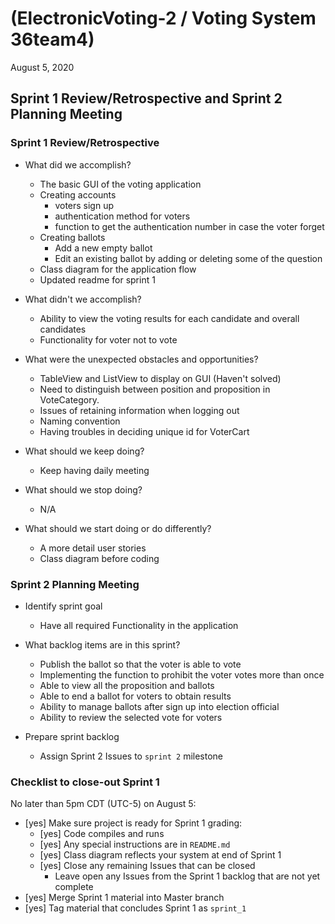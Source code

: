#   (ElectronicVoting-2 / Voting System 36team4)

August 5, 2020

## Sprint 1 Review/Retrospective and Sprint 2 Planning Meeting

### Sprint 1 Review/Retrospective

-   What did we accomplish?
    - The basic GUI of the voting application
    - Creating accounts
      - voters sign up
      - authentication method for voters
      - function to get the authentication number in case the voter forget
    - Creating ballots
      - Add a new empty ballot
      - Edit an existing ballot by adding or deleting some of the question
    - Class diagram for the application flow
    - Updated readme for sprint 1

-   What didn't we accomplish?
    - Ability to view the voting results for each candidate and overall candidates
    - Functionality for voter not to vote

-   What were the unexpected obstacles and opportunities?
    - TableView and ListView to display on GUI (Haven't solved)
    - Need to distinguish between position and proposition in VoteCategory.
    - Issues of retaining information when logging out
    - Naming convention
    - Having troubles in deciding unique id for VoterCart

-   What should we keep doing?
    - Keep having daily meeting

-   What should we stop doing?
    - N/A

-   What should we start doing or do differently?
    - A more detail user stories
    - Class diagram before coding

### Sprint 2 Planning Meeting

-   Identify sprint goal
    - Have all required Functionality in the application

-   What backlog items are in this sprint?
    - Publish the ballot so that the voter is able to vote
    - Implementing the function to prohibit the voter votes more than once
    - Able to view all the proposition and ballots
    - Able to end a ballot for voters to obtain results
    - Ability to manage ballots after sign up into election official
    - Ability to review the selected vote for voters

-   Prepare sprint backlog
    -   Assign Sprint 2 Issues to `sprint 2` milestone

### Checklist to close-out Sprint 1

No later than 5pm CDT (UTC-5) on August 5:

-   [yes] Make sure project is ready for Sprint 1 grading:
    -   [yes] Code compiles and runs
    -   [yes] Any special instructions are in `README.md`
    -   [yes] Class diagram reflects your system at end of Sprint 1
    -   [yes] Close any remaining Issues that can be closed
        -   Leave open any Issues from the Sprint 1 backlog that
            are not yet complete
-   [yes] Merge Sprint 1 material into Master branch
-   [yes] Tag material that concludes Sprint 1 as `sprint_1`
